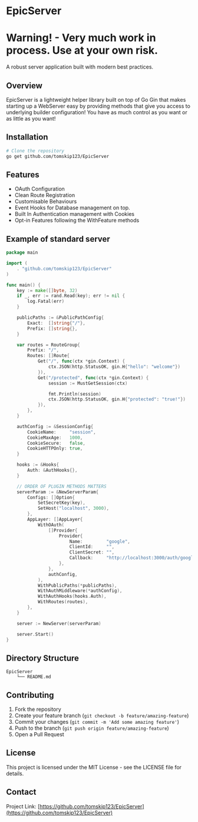 # EpicServer

# Warning! - Very much work in process. Use at your own risk.

A robust server application built with modern best practices.

## Overview

EpicServer is a lightweight helper library built on top of Go Gin that makes starting up a WebServer easy by providing methods that give you access to underlying builder configuration! You have as much control as you want or as little as you want!

## Installation

```bash
# Clone the repository
go get github.com/tomskip123/EpicServer
```

## Features

* OAuth Configuration
* Clean Route Registration
* Customisable Behaviours
* Event Hooks for Database management on top.
* Built In Authentication management with Cookies
* Opt-in Features following the WithFeature methods

## Example of standard server

```go
package main

import (
    . "github.com/tomskip123/EpicServer"
)

func main() {
    key := make([]byte, 32)
	if _, err := rand.Read(key); err != nil {
		log.Fatal(err)
	}

	publicPaths := &PublicPathConfig{
		Exact:  []string{"/"},
		Prefix: []string{},
	}

	var routes = RouteGroup{
		Prefix: "/",
		Routes: []Route{
			Get("/", func(ctx *gin.Context) {
				ctx.JSON(http.StatusOK, gin.H{"hello": "welcome"})
			}),
			Get("/protected", func(ctx *gin.Context) {
				session := MustGetSession(ctx)

				fmt.Println(session)
				ctx.JSON(http.StatusOK, gin.H{"protected": "true!"})
			}),
		},
	}

	authConfig := &SessionConfig{
		CookieName:     "session",
		CookieMaxAge:   1000,
		CookieSecure:   false,
		CookieHTTPOnly: true,
	}

	hooks := &Hooks{
		Auth: &AuthHooks{},
	}

    // ORDER OF PLUGIN METHODS MATTERS
	serverParam := &NewServerParam{
		Configs: []Option{
			SetSecretKey(key),
            SetHost("localhost", 3000),
		},
		AppLayer: []AppLayer{
			WithOAuth(
				[]Provider{
					Provider{
						Name:         "google",
						ClientId:     "",
						ClientSecret: "",
						Callback:     "http://localhost:3000/auth/google/callback",
					},
				},
				authConfig,
			),
			WithPublicPaths(*publicPaths),
			WithAuthMiddleware(*authConfig),
			WithAuthHooks(hooks.Auth),
			WithRoutes(routes),
		},
	}

	server := NewServer(serverParam)

	server.Start()
}

```


## Directory Structure

```
EpicServer
    └── README.md
```

## Contributing

1. Fork the repository
2. Create your feature branch (`git checkout -b feature/amazing-feature`)
3. Commit your changes (`git commit -m 'Add some amazing feature'`)
4. Push to the branch (`git push origin feature/amazing-feature`)
5. Open a Pull Request

## License

This project is licensed under the MIT License - see the LICENSE file for details.

## Contact

Project Link: [https://github.com/tomskip123/EpicServer](https://github.com/tomskip123/EpicServer)
